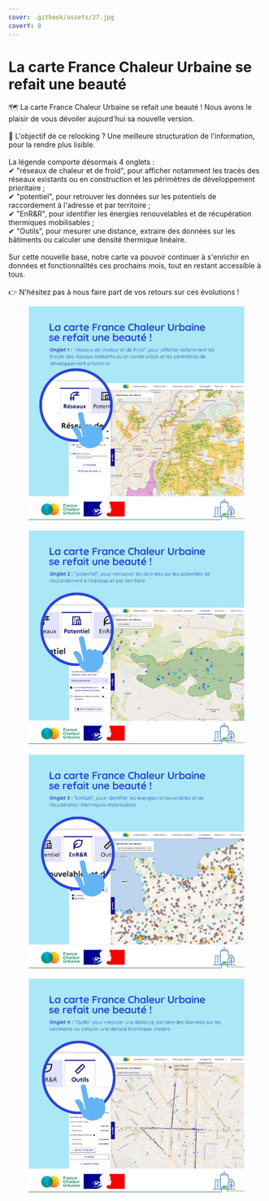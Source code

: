 ```yaml
---
cover: .gitbook/assets/27.jpg
coverY: 0
---
```


# La carte France Chaleur Urbaine se refait une beauté

🗺 La carte France Chaleur Urbaine se refait une beauté ! Nous avons le plaisir de vous dévoiler aujourd'hui sa nouvelle version.\
\
🎯 L'objectif de ce relooking ? Une meilleure structuration de l'information, pour la rendre plus lisible.\
\
La légende comporte désormais 4 onglets :\
✔ "réseaux de chaleur et de froid", pour afficher notamment les tracés des réseaux existants ou en construction et les périmètres de développement prioritaire ;\
✔ "potentiel", pour retrouver les données sur les potentiels de raccordement à l'adresse et par territoire ;\
✔ "EnR\&R", pour identifier les énergies renouvelables et de récupération thermiques mobilisables ;\
✔ "Outils", pour mesurer une distance, extraire des données sur les bâtiments ou calculer une densité thermique linéaire.\
\
Sur cette nouvelle base, notre carte va pouvoir continuer à s'enrichir en données et fonctionnalités ces prochains mois, tout en restant accessible à tous.\
\
👉 N'hésitez pas à nous faire part de vos retours sur ces évolutions !

<div>

<figure><img src=".gitbook/assets/FCU_carte1.jpg" alt=""><figcaption></figcaption></figure>

 

<figure><img src=".gitbook/assets/FCU_carte2.jpg" alt=""><figcaption></figcaption></figure>

 

<figure><img src=".gitbook/assets/FCU_carte3.jpg" alt=""><figcaption></figcaption></figure>

 

<figure><img src=".gitbook/assets/FCU_carte4.jpg" alt=""><figcaption></figcaption></figure>

</div>
